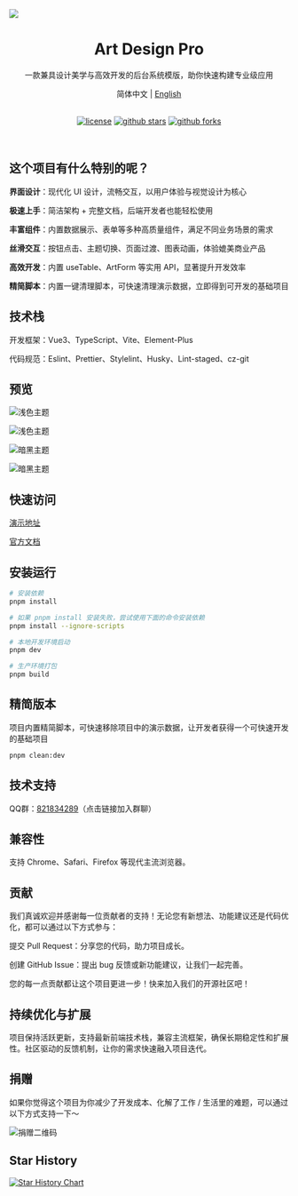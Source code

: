 <img  src="https://www.qiniu.lingchen.kim/github-cover-light6.webp" />

<br />
<h1 align="center">Art Design Pro</h1>
<p align="center">一款兼具设计美学与高效开发的后台系统模版，助你快速构建专业级应用</p>
<div align="center">简体中文 | <a href="./README.md">English</a></div>

<br />
<div align="center">

[![license](https://img.shields.io/badge/license-MIT-green.svg)](./LICENSE) [![github stars](https://img.shields.io/github/stars/Daymychen/art-design-pro)](https://github.com/Daymychen/art-design-pro/stargazers) [![github forks](https://img.shields.io/github/forks/Daymychen/art-design-pro)](https://github.com/Daymychen/art-design-pro/network/members)

</div>
<br />

## 这个项目有什么特别的呢？

**界面设计**：现代化 UI 设计，流畅交互，以用户体验与视觉设计为核心

**极速上手**：简洁架构 + 完整文档，后端开发者也能轻松使用

**丰富组件**：内置数据展示、表单等多种高质量组件，满足不同业务场景的需求

**丝滑交互**：按钮点击、主题切换、页面过渡、图表动画，体验媲美商业产品

**高效开发**：内置 useTable、ArtForm 等实用 API，显著提升开发效率

**精简脚本**：内置一键清理脚本，可快速清理演示数据，立即得到可开发的基础项目

## 技术栈

开发框架：Vue3、TypeScript、Vite、Element-Plus

代码规范：Eslint、Prettier、Stylelint、Husky、Lint-staged、cz-git

## 预览

<kbd><img src="https://www.qiniu.lingchen.kim/github-c1.webp" alt="浅色主题"/></kbd>

<kbd><img src="https://www.qiniu.lingchen.kim/github-c2.webp" alt="浅色主题"/></kbd>

<kbd><img src="https://www.qiniu.lingchen.kim/github-c4.webp" alt="暗黑主题"/></kbd>

<kbd><img src="https://www.qiniu.lingchen.kim/github-c5.webp" alt="暗黑主题"/></kbd>

## 快速访问

[演示地址](https://www.artd.pro)

[官方文档](https://www.artd.pro/docs)

## 安装运行

```bash
# 安装依赖
pnpm install

# 如果 pnpm install 安装失败，尝试使用下面的命令安装依赖
pnpm install --ignore-scripts

# 本地开发环境启动
pnpm dev

# 生产环境打包
pnpm build
```

## 精简版本

项目内置精简脚本，可快速移除项目中的演示数据，让开发者获得一个可快速开发的基础项目

```bash
pnpm clean:dev
```

## 技术支持

QQ群：<a href="https://qm.qq.com/cgi-bin/qm/qr?k=Gg6yzZLFaNgmRhK0T5Qcjf7-XcAFWWXm&jump_from=webapi&authKey=YpRKVJQyFKYbGTiKw0GJ/YQXnNF+GdXNZC5beQQqnGZTvuLlXoMO7nw5fNXvmVhA">821834289</a>（点击链接加入群聊）

## 兼容性

支持 Chrome、Safari、Firefox 等现代主流浏览器。

## 贡献

我们真诚欢迎并感谢每一位贡献者的支持！无论您有新想法、功能建议还是代码优化，都可以通过以下方式参与：

提交 Pull Request：分享您的代码，助力项目成长。

创建 GitHub Issue：提出 bug 反馈或新功能建议，让我们一起完善。

您的每一点贡献都让这个项目更进一步！快来加入我们的开源社区吧！

## 持续优化与扩展

项目保持活跃更新，支持最新前端技术栈，兼容主流框架，确保长期稳定性和扩展性。社区驱动的反馈机制，让你的需求快速融入项目迭代。

## 捐赠

如果你觉得这个项目为你减少了开发成本、化解了工作 / 生活里的难题，可以通过以下方式支持一下～

<img src="https://www.qiniu.lingchen.kim/%E7%BB%84%202%402x%202.png" alt="捐赠二维码"/>

## Star History

[![Star History Chart](https://api.star-history.com/svg?repos=Daymychen/art-design-pro&type=Date)](https://www.star-history.com/#Daymychen/art-design-pro&Date)
